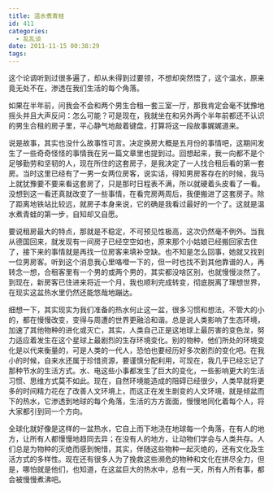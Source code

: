 ```yaml
---
title: 温水煮青蛙
id: 411
categories:
  - 乱乱谈
date: 2011-11-15 00:38:29
tags:
---
```


这个论调听到过很多遍了，却从未得到过要领，不想却突然悟了，这个温水，原来竟无处不在，渗透在我们生活的每个角落。

如果在半年前，问我会不会和两个男生合租一套三室一厅，那我肯定会毫不犹豫地摇头并且大声反问：怎么可能？可是现在，我就坐在和另外两个半年前都还不认识的男生合租的房子里，平心静气地敲着键盘，打算将这一段故事娓娓道来。

说是故事，其实也没什么故事性可言。决定换房大概是五月份的事情吧，这期间发生了一些奇奇怪怪的事情我在另一篇文章里也提到过。回想起来，我一向都不是个足够勤劳和坚韧的人，现在所住的这套房子，是我决定了一人找合租后看的第一套房。当时这里已经有了一男一女两位房客，说实话，得知男房客存在的时候，我马上就犹豫要不要来看这套房了，只是那时日程表不满，所以就硬着头皮看了一看。没想到这一看还真就改变了一些事情，在看完房两周后，我便搬进了这套房子。除了距离地铁站比较远，就房子本身来说，它的确是我看过最好的一个了。这就是温水煮青蛙的第一步，自知却又自愿。

要说租房最大的特点，那就是不稳定，不可预见性极高，这次仍然毫不例外。当我从德国回来，就发现有一间房子已经空空如也，原来那个小姑娘已经搬回家去住了，接下来的事情就是再找一位房客来填补空缺。也不知是怎么回事，她就又找到一位男房客。听到这个消息我心里咯噔一下的，但一时也找不到其他靠谱的人，再转念一想，合租客里有一个男的或两个男的，其实都没啥区别，也就慢慢淡然了。到现在，新房客已住进来将近一个月，我也顺利完成转变，彻底脱离了理想世界，在现实这盆热水里仍然还能悠哉地蹦达。

细想一下，其实现实为我们准备的热水何止这一盆，很多习惯和想法，不管大的小的，都在慢慢改变，变得与周遭的世界更融洽和谐。总是说人类影响了生态环境，加速了其他物种的进化或灭亡，其实，人类自己正是这地球上最厉害的变色龙，努力适应着发生在这个星球上最剧烈的生存环境变化。别的物种，他们所处的环境变化是以代来衡量的，可是人类的一代人，恐怕也要经历好多次剧烈的变化吧。在我小的时候，自来水还属于珍惜资源，要谨慎分配利用，可现在，我几乎已经忘记了那种节水的生活方式。水、电这些小事都发生了巨大的变化，一些影响更大的生活习惯、思维方式莫不如此。现在，自然环境能造成的阻碍已经很少，人类早就将更多的时间精力花在了改善人文环境上，而这正在发生剧变的人文环境，就是倾盆而下的热水，它渗透到地球的每个角落，生活的方方面面，慢慢地同化着每个人，将大家都引到同一个方向。

全球化就好像是这样的一盆热水，它自上而下地浇在地球每一个角落，在有人的地方，让所有人都慢慢地趋同去异；在没有人的地方，让动物们学会与人类共存。人们总是为物种的灭绝而感到惋惜，其实，伴随这些物种一起灭绝的，还有文化及生活方式的多样性。现在还有很多人为了挽救这些濒危的物种和文化在拼尽全力，但是，哪怕就是他们，也知道，在这盆巨大的热水中，总有一天，所有人所有事，都会被慢慢煮沸吧。
